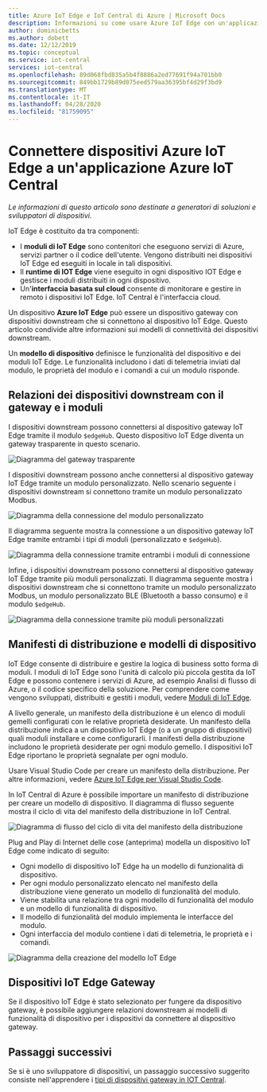```yaml
---
title: Azure IoT Edge e IoT Central di Azure | Microsoft Docs
description: Informazioni su come usare Azure IoT Edge con un'applicazione IoT Central.
author: dominicbetts
ms.author: dobett
ms.date: 12/12/2019
ms.topic: conceptual
ms.service: iot-central
services: iot-central
ms.openlocfilehash: 89d068fbd835a5b4f8886a2ed77691f94a701bb0
ms.sourcegitcommit: 849bb1729b89d075eed579aa36395bf4d29f3bd9
ms.translationtype: MT
ms.contentlocale: it-IT
ms.lasthandoff: 04/28/2020
ms.locfileid: "81759095"
---
```

# <a name="connect-azure-iot-edge-devices-to-an-azure-iot-central-application"></a>Connettere dispositivi Azure IoT Edge a un'applicazione Azure IoT Central

*Le informazioni di questo articolo sono destinate a generatori di soluzioni e sviluppatori di dispositivi.*

IoT Edge è costituito da tra componenti:

* I **moduli di IoT Edge** sono contenitori che eseguono servizi di Azure, servizi partner o il codice dell'utente. Vengono distribuiti nei dispositivi IoT Edge ed eseguiti in locale in tali dispositivi.
* Il **runtime di IOT Edge** viene eseguito in ogni dispositivo IOT Edge e gestisce i moduli distribuiti in ogni dispositivo.
* Un'**interfaccia basata sul cloud** consente di monitorare e gestire in remoto i dispositivi IoT Edge. IoT Central è l'interfaccia cloud.

Un dispositivo **Azure IoT Edge** può essere un dispositivo gateway con dispositivi downstream che si connettono al dispositivo IoT Edge. Questo articolo condivide altre informazioni sui modelli di connettività dei dispositivi downstream.

Un **modello di dispositivo** definisce le funzionalità del dispositivo e dei moduli IoT Edge. Le funzionalità includono i dati di telemetria inviati dal modulo, le proprietà del modulo e i comandi a cui un modulo risponde.

## <a name="downstream-device-relationships-with-a-gateway-and-modules"></a>Relazioni dei dispositivi downstream con il gateway e i moduli

I dispositivi downstream possono connettersi al dispositivo gateway IoT Edge tramite il modulo `$edgeHub`. Questo dispositivo IoT Edge diventa un gateway trasparente in questo scenario.

![Diagramma del gateway trasparente](./media/concepts-iot-edge/gateway-transparent.png)

I dispositivi downstream possono anche connettersi al dispositivo gateway IoT Edge tramite un modulo personalizzato. Nello scenario seguente i dispositivi downstream si connettono tramite un modulo personalizzato Modbus.

![Diagramma della connessione del modulo personalizzato](./media/concepts-iot-edge/gateway-module.png)

Il diagramma seguente mostra la connessione a un dispositivo gateway IoT Edge tramite entrambi i tipi di moduli (personalizzato e `$edgeHub`).  

![Diagramma della connessione tramite entrambi i moduli di connessione](./media/concepts-iot-edge/gateway-module-transparent.png)

Infine, i dispositivi downstream possono connettersi al dispositivo gateway IoT Edge tramite più moduli personalizzati. Il diagramma seguente mostra i dispositivi downstream che si connettono tramite un modulo personalizzato Modbus, un modulo personalizzato BLE (Bluetooth a basso consumo) e il modulo `$edgeHub`. 

![Diagramma della connessione tramite più moduli personalizzati](./media/concepts-iot-edge/gateway-module2-transparent.png)

## <a name="deployment-manifests-and-device-templates"></a>Manifesti di distribuzione e modelli di dispositivo

IoT Edge consente di distribuire e gestire la logica di business sotto forma di moduli. I moduli di IoT Edge sono l'unità di calcolo più piccola gestita da IoT Edge e possono contenere i servizi di Azure, ad esempio Analisi di flusso di Azure, o il codice specifico della soluzione. Per comprendere come vengono sviluppati, distribuiti e gestiti i moduli, vedere [Moduli di IoT Edge](../../iot-edge/iot-edge-modules.md).

A livello generale, un manifesto della distribuzione è un elenco di moduli gemelli configurati con le relative proprietà desiderate. Un manifesto della distribuzione indica a un dispositivo IoT Edge (o a un gruppo di dispositivi) quali moduli installare e come configurarli. I manifesti della distribuzione includono le proprietà desiderate per ogni modulo gemello. I dispositivi IoT Edge riportano le proprietà segnalate per ogni modulo.

Usare Visual Studio Code per creare un manifesto della distribuzione. Per altre informazioni, vedere [Azure IoT Edge per Visual Studio Code](https://marketplace.visualstudio.com/items?itemName=vsciot-vscode.azure-iot-edge).

In IoT Central di Azure è possibile importare un manifesto di distribuzione per creare un modello di dispositivo. Il diagramma di flusso seguente mostra il ciclo di vita del manifesto della distribuzione in IoT Central.

![Diagramma di flusso del ciclo di vita del manifesto della distribuzione](./media/concepts-iot-edge/dmflow.png)

Plug and Play di Internet delle cose (anteprima) modella un dispositivo IoT Edge come indicato di seguito:

* Ogni modello di dispositivo IoT Edge ha un modello di funzionalità di dispositivo.
* Per ogni modulo personalizzato elencato nel manifesto della distribuzione viene generato un modello di funzionalità del modulo.
* Viene stabilita una relazione tra ogni modello di funzionalità del modulo e un modello di funzionalità di dispositivo.
* Il modello di funzionalità del modulo implementa le interfacce del modulo.
* Ogni interfaccia del modulo contiene i dati di telemetria, le proprietà e i comandi.

![Diagramma della creazione del modello IoT Edge](./media/concepts-iot-edge/edgemodelling.png)

## <a name="iot-edge-gateway-devices"></a>Dispositivi IoT Edge Gateway

Se il dispositivo IoT Edge è stato selezionato per fungere da dispositivo gateway, è possibile aggiungere relazioni downstream ai modelli di funzionalità di dispositivo per i dispositivi da connettere al dispositivo gateway.

## <a name="next-steps"></a>Passaggi successivi

Se si è uno sviluppatore di dispositivi, un passaggio successivo suggerito consiste nell'apprendere i [tipi di dispositivi gateway in IOT Central](./tutorial-define-gateway-device-type.md).
